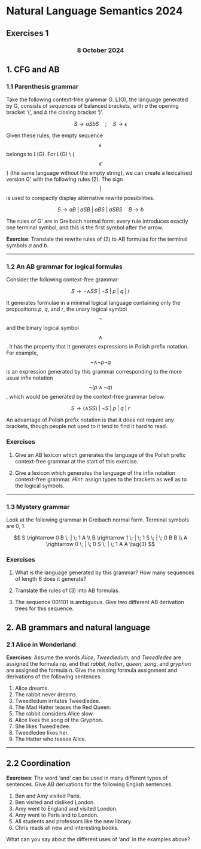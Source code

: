 # Natural Language Semantics 2024
## Exercises 1
### <center>8 October 2024</center>

## 1. CFG and AB

### 1.1 Parenthesis grammar

Take the following context-free grammar G. L(G), the language generated by G, consists of sequences of balanced brackets, with *a* the opening bracket ‘(’, and *b* the closing bracket ‘)’.

$$
S \rightarrow a S b S \quad ; \quad S \rightarrow \epsilon \tag{1}
$$

Given these rules, the empty sequence $$\epsilon$$ belongs to L(G). For L(G) \ {$$\epsilon$$} (the same language without the empty string), we can create a lexicalised version G' with the following rules (2). The sign $$|$$ is used to compactly display alternative rewrite possibilities.

$$
S \rightarrow a B \; | \; a S B \; | \; a B S \; | \; a S B S \quad B \rightarrow b \tag{2}
$$

The rules of G' are in Greibach normal form: every rule introduces exactly one terminal symbol, and this is the first symbol after the arrow.

**Exercise**: Translate the rewrite rules of (2) to AB formulas for the terminal symbols *a* and *b*.

---

### 1.2 An AB grammar for logical formulas

Consider the following context-free grammar:

$$
S \rightarrow \neg \land S S \; | \; \neg S \; | \; p \; | \; q \; | \; r
$$

It generates formulae in a minimal logical language containing only the propositions *p*, *q*, and *r*, the unary logical symbol $$\neg$$ and the binary logical symbol $$\land$$. It has the property that it generates expressions in Polish prefix notation. For example, $$\neg \land \neg p \neg q$$ is an expression generated by this grammar corresponding to the more usual infix notation $$\neg (p \land \neg q)$$, which would be generated by the context-free grammar below.


$$
S \rightarrow (\land S S) \; | \; \neg S \; | \; p \; | \; q \; | \; r
$$

An advantage of Polish prefix notation is that it does not require any brackets, though people not used to it tend to find it hard to read.

### Exercises

1. Give an AB lexicon which generates the language of the Polish prefix context-free grammar at the start of this exercise.

2. Give a lexicon which generates the language of the infix notation context-free grammar. *Hint*: assign types to the brackets as well as to the logical symbols.

---

### 1.3 Mystery grammar

Look at the following grammar in Greibach normal form. Terminal symbols are 0, 1.

$$
S \rightarrow 0 B \; | \; 1 A \\
B \rightarrow 1 \; | \; 1 S \; | \; 0 B B \\
A \rightarrow 0 \; | \; 0 S \; | \; 1 A A \tag{3}
$$

### Exercises

1. What is the language generated by this grammar? How many sequences of length 6 does it generate?

2. Translate the rules of (3) into AB formulas.

3. The sequence 001101 is ambiguous. Give two different AB derivation trees for this sequence.
## 2. AB grammars and natural language

### 2.1 Alice in Wonderland

**Exercises**: Assume the words *Alice*, *Tweedledum*, and *Tweedledee* are assigned the formula np, and that *rabbit*, *hatter*, *queen*, *song*, and *gryphon* are assigned the formula n. Give the missing formula assignment and derivations of the following sentences.

1. Alice dreams.
2. The rabbit never dreams.
3. Tweedledum irritates Tweedledee.
4. The Mad Hatter teases the Red Queen.
5. The rabbit considers Alice slow.
6. Alice likes the song of the Gryphon.
7. She likes Tweedledee.
8. Tweedledee likes her.
9. The Hatter who teases Alice.

---

## 2.2 Coordination

**Exercises**: The word ‘and’ can be used in many different types of sentences. Give AB derivations for the following English sentences.

1. Ben and Amy visited Paris.
2. Ben visited and disliked London.
3. Amy went to England and visited London.
4. Amy went to Paris and to London.
5. All students and professors like the new library.
6. Chris reads all new and interesting books.

What can you say about the different uses of ‘and’ in the examples above?
